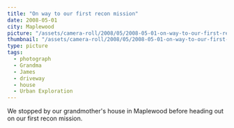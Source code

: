 ```yaml
---
title: "On way to our first recon mission"
date: 2008-05-01
city: Maplewood
picture: "/assets/camera-roll/2008/05/2008-05-01-on-way-to-our-first-recon-mission/recon-1-001.jpg"
thumbnail: "/assets/camera-roll/2008/05/2008-05-01-on-way-to-our-first-recon-mission/recon-1-001-thumbnail.jpg"
type: picture
tags:
  - photograph
  - Grandma
  - James
  - driveway
  - house
  - Urban Exploration
---
```

We stopped by our grandmother's house in Maplewood before heading out on our first recon mission.